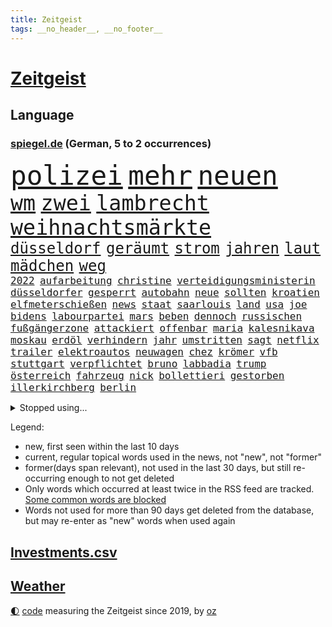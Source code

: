 ```yaml
---
title: Zeitgeist
tags: __no_header__, __no_footer__
---
```


# [Zeitgeist](https://oliz.io/zeitgeist/)

## Language

<h3><a href="https://www.spiegel.de" target="_blank">spiegel.de</a> (German, 5 to 2 occurrences)</h3>
<p style="font-family:monospace">
<span style="font-size:32pt"><a href="news_links.html#polizei" class="current">polizei</a></span>
<span style="font-size:32pt"><a href="news_links.html#mehr" class="current">mehr</a></span>
<span style="font-size:32pt"><a href="news_links.html#neuen" class="current">neuen</a></span>
<br>
<span style="font-size:25pt"><a href="news_links.html#wm" class="current">wm</a></span>
<span style="font-size:25pt"><a href="news_links.html#zwei" class="current">zwei</a></span>
<span style="font-size:25pt"><a href="news_links.html#lambrecht" class="current">lambrecht</a></span>
<span style="font-size:25pt"><a href="news_links.html#weihnachtsmärkte" class="new">weihnachtsmärkte</a></span>
<br>
<span style="font-size:18pt"><a href="news_links.html#düsseldorf" class="current">düsseldorf</a></span>
<span style="font-size:18pt"><a href="news_links.html#geräumt" class="current">geräumt</a></span>
<span style="font-size:18pt"><a href="news_links.html#strom" class="current">strom</a></span>
<span style="font-size:18pt"><a href="news_links.html#jahren" class="current">jahren</a></span>
<span style="font-size:18pt"><a href="news_links.html#laut" class="current">laut</a></span>
<span style="font-size:18pt"><a href="news_links.html#mädchen" class="current">mädchen</a></span>
<span style="font-size:18pt"><a href="news_links.html#weg" class="current">weg</a></span>
<br>
<span style="font-size:12pt"><a href="news_links.html#2022" class="current">2022</a></span>
<span style="font-size:12pt"><a href="news_links.html#aufarbeitung" class="current">aufarbeitung</a></span>
<span style="font-size:12pt"><a href="news_links.html#christine" class="current">christine</a></span>
<span style="font-size:12pt"><a href="news_links.html#verteidigungsministerin" class="current">verteidigungsministerin</a></span>
<span style="font-size:12pt"><a href="news_links.html#düsseldorfer" class="new">düsseldorfer</a></span>
<span style="font-size:12pt"><a href="news_links.html#gesperrt" class="current">gesperrt</a></span>
<span style="font-size:12pt"><a href="news_links.html#autobahn" class="current">autobahn</a></span>
<span style="font-size:12pt"><a href="news_links.html#neue" class="current">neue</a></span>
<span style="font-size:12pt"><a href="news_links.html#sollten" class="current">sollten</a></span>
<span style="font-size:12pt"><a href="news_links.html#kroatien" class="current">kroatien</a></span>
<span style="font-size:12pt"><a href="news_links.html#elfmeterschießen" class="current">elfmeterschießen</a></span>
<span style="font-size:12pt"><a href="news_links.html#news" class="current">news</a></span>
<span style="font-size:12pt"><a href="news_links.html#staat" class="current">staat</a></span>
<span style="font-size:12pt"><a href="news_links.html#saarlouis" class="current">saarlouis</a></span>
<span style="font-size:12pt"><a href="news_links.html#land" class="current">land</a></span>
<span style="font-size:12pt"><a href="news_links.html#usa" class="current">usa</a></span>
<span style="font-size:12pt"><a href="news_links.html#joe" class="current">joe</a></span>
<span style="font-size:12pt"><a href="news_links.html#bidens" class="current">bidens</a></span>
<span style="font-size:12pt"><a href="news_links.html#labourpartei" class="current">labourpartei</a></span>
<span style="font-size:12pt"><a href="news_links.html#mars" class="current">mars</a></span>
<span style="font-size:12pt"><a href="news_links.html#beben" class="current">beben</a></span>
<span style="font-size:12pt"><a href="news_links.html#dennoch" class="current">dennoch</a></span>
<span style="font-size:12pt"><a href="news_links.html#russischen" class="current">russischen</a></span>
<span style="font-size:12pt"><a href="news_links.html#fußgängerzone" class="new">fußgängerzone</a></span>
<span style="font-size:12pt"><a href="news_links.html#attackiert" class="current">attackiert</a></span>
<span style="font-size:12pt"><a href="news_links.html#offenbar" class="current">offenbar</a></span>
<span style="font-size:12pt"><a href="news_links.html#maria" class="current">maria</a></span>
<span style="font-size:12pt"><a href="news_links.html#kalesnikava" class="new">kalesnikava</a></span>
<span style="font-size:12pt"><a href="news_links.html#moskau" class="current">moskau</a></span>
<span style="font-size:12pt"><a href="news_links.html#erdöl" class="current">erdöl</a></span>
<span style="font-size:12pt"><a href="news_links.html#verhindern" class="current">verhindern</a></span>
<span style="font-size:12pt"><a href="news_links.html#jahr" class="current">jahr</a></span>
<span style="font-size:12pt"><a href="news_links.html#umstritten" class="current">umstritten</a></span>
<span style="font-size:12pt"><a href="news_links.html#sagt" class="current">sagt</a></span>
<span style="font-size:12pt"><a href="news_links.html#netflix" class="current">netflix</a></span>
<span style="font-size:12pt"><a href="news_links.html#trailer" class="current">trailer</a></span>
<span style="font-size:12pt"><a href="news_links.html#elektroautos" class="current">elektroautos</a></span>
<span style="font-size:12pt"><a href="news_links.html#neuwagen" class="current">neuwagen</a></span>
<span style="font-size:12pt"><a href="news_links.html#chez" class="new">chez</a></span>
<span style="font-size:12pt"><a href="news_links.html#krömer" class="current">krömer</a></span>
<span style="font-size:12pt"><a href="news_links.html#vfb" class="current">vfb</a></span>
<span style="font-size:12pt"><a href="news_links.html#stuttgart" class="current">stuttgart</a></span>
<span style="font-size:12pt"><a href="news_links.html#verpflichtet" class="current">verpflichtet</a></span>
<span style="font-size:12pt"><a href="news_links.html#bruno" class="current">bruno</a></span>
<span style="font-size:12pt"><a href="news_links.html#labbadia" class="new">labbadia</a></span>
<span style="font-size:12pt"><a href="news_links.html#trump" class="current">trump</a></span>
<span style="font-size:12pt"><a href="news_links.html#österreich" class="current">österreich</a></span>
<span style="font-size:12pt"><a href="news_links.html#fahrzeug" class="current">fahrzeug</a></span>
<span style="font-size:12pt"><a href="news_links.html#nick" class="current">nick</a></span>
<span style="font-size:12pt"><a href="news_links.html#bollettieri" class="new">bollettieri</a></span>
<span style="font-size:12pt"><a href="news_links.html#gestorben" class="current">gestorben</a></span>
<span style="font-size:12pt"><a href="news_links.html#illerkirchberg" class="new">illerkirchberg</a></span>
<span style="font-size:12pt"><a href="news_links.html#berlin" class="current">berlin</a></span>
</p>
<details>
<summary>Stopped using...</summary>
<p class="former" style="font-size:12pt">
angeordnet(775) lisa(775) positiv(774) champions(773) christoph(773) coronainfektion(773) inter(773) mailand(773) mittelmeer(773) 2015(772) asche(772) beschimpft(772) bühne(772) carsten(772) getan(772) material(772) oberbürgermeister(772) regierungschefs(772) verluste(772) ehefrau(771) einstieg(771) investieren(771) musiker(771) strand(771) berichterstattung(770) coronaausbruch(770) fdpchef(770) identifiziert(770) konzerne(770) moderne(770) schlechten(770) signal(770) stich(770) tweet(770) vereinten(770) weitet(770) berühmt(769) erfahrungen(769) himmel(769) jedem(769) keller(769) patienten(769) quarantäne(769) unabhängige(769) versprach(769) beweisen(768) bisherige(767) entdecken(767) netzwerken(767) parteitag(767) san(767) trainieren(767) trauer(767) unterwegs(767) zuge(767) betriebe(766) entlassung(766) evakuiert(766) feier(766) küste(766) lastwagen(766) militärs(766) rtl(766) schriftstellerin(766) tötet(766) ankündigung(765) ausflug(765) außer(765) größer(765) landkreis(765) menschenleben(765) möglichen(765) mütter(765) wohnen(765) attentat(764) ausreichend(764) coronawelle(764) haftstrafe(764) quartal(764) usbehörden(764) wütend(764) bielefeld(763) durchsuchungen(763) flieht(763) gestoßen(763) joachim(763) lewis(763) präsidentschaftswahl(763) sichergestellt(763) verriet(763) augsburg(762) bolsonaro(762) breit(762) englische(762) jedenfalls(762) lernen(762) missbraucht(762) respekt(762) 96(761) frust(761) kochen(761) stattfinden(761) verhängen(761) frachter(760) regiert(760) unbedingt(760) weite(760) wirtschaftlichen(760) anlagen(759) jair(759) trafen(759) unseren(759) ermittlern(758) fragt(758) normalität(758) torhüter(758) weitergegeben(758) dar(757) entsetzen(757) schülerinnen(757) aktie(756) mieten(756) 1500(755) appell(755) motiv(755) möglicherweise(755) marsch(754) potsdam(754) traum(754) geprägt(753) loswerden(753) erderwärmung(752) erkenntnisse(752) drastische(751) kehrte(750) parallelen(749) detail(748) offenbart(748) erwachsene(747) beschlagnahmt(746) erschießt(746) legende(746) gesichert(745) politikerin(745) unzufrieden(745) zogen(745) angehörige(743) auflagen(743) behalten(743) fan(742) vorwürfen(742) panik(741) moderatorin(739) schockiert(739) katja(738) griechischen(737) olympia(734) sarah(729) tuchel(726) veränderungen(726) erhebliche(723) herausforderungen(721) staatsoberhaupt(716) topspiel(711) tolle(710) gelangen(707) ärmelkanal(701) jessica(699) coronaimpfung(698) polizeiruf(673) räumte(665) nachbarland(653) lehrerin(640) skandale(637) konkreten(624) verantwortliche(607) gregor(604) südwesten(602) erteilte(594) gewalttat(577) reichtum(565) fußballstar(564) holz(558) 83(539) sächsische(536) zusammenarbeiten(528) court(526) supreme(526) bürgern(523) sammelt(518) knochen(515) schwäche(513) unseres(512) urteilte(512) höherer(511) lee(511) drohenden(510) astronomen(503) 9(496) warnungen(495) vierjährige(494) verurteilung(492) insbesondere(486) landsleute(480) las(480) vegas(480) sichtbar(475) erfolglos(474) erscheint(473) gremium(473) ostseepipeline(473) höchstwert(465) unterdrückung(465) exil(459) aufträge(456) staatskonzern(454) ali(453) anhängern(448) ankommen(445) börsen(445) bombe(443) angestellten(438) kritischen(436) gefiel(430) minderheiten(430) lutz(428) tiger(423) menschliche(416) südkoreas(416) söders(415) amtskollegen(407) annulliert(402) abschreckung(401) arbeitslosen(398) spezielle(397) betrunken(395) messenger(394) regierungschefin(394) osteuropa(393) einander(390) ampelparteien(389) lädt(387) geheimdienste(385) oppositionsführer(383) benutzt(382) anfangen(379) methode(379) radikaler(375) vorwand(372) ausgeben(370) trip(365) airlines(360) coaching(360) dutzenden(360) khan(357) schienen(356) entziehen(353) minderjähriger(353) martina(351) aktivistinnen(350) tauschen(349) sportliche(348) beschossen(347) behält(343) staatsbürger(339) senden(334) personalnot(333) ersatz(329) propaganda(326) jeweils(325) heikel(324) wackelt(321) getäuscht(320) südosten(320) weiten(320) waffenstillstand(314) meere(313) verpflichtung(313) lebenshaltungskosten(311) überwachung(311) anträge(309) geplatzt(309) abhalten(305) teppich(302) kasachstan(301) sony(301) schwieriger(300) lagern(299) entführung(297) algerien(296) aufgeklärt(296) bestürzt(294) damalige(293) filmemacher(292) ausraster(291) frankfurts(291) massenmord(289) gastbeitrag(288) methan(288) erstem(286) geiselnahme(285) rüstungskonzern(285) unweit(284) emotionalen(283) fehlverhalten(283) horror(282) umfragen(278) anziehen(277) solo(276) außergewöhnlich(272) begleiten(271) geplanter(271) parlamentswahl(271) rené(271) antisemitismusvorwürfe(270) asylsuchende(268) ahnung(267) benötigt(266) tui(266) verhilft(265) umzusetzen(264) kippen(263) indischen(261) fluss(259) gegendemonstranten(259) inakzeptable(259) lücken(259) verspätet(258) schwarzmeerflotte(257) drohten(253) nukleare(252) freizeitpark(250) russisch(249) anpassung(248) starkregen(248) sanktioniert(247) zügig(247) charkiw(246) hauptdarsteller(246) jochen(246) kurse(246) entlastungspaket(243) iwan(237) großstadt(236) jünger(235) ergab(233) lindners(233) coronalockdowns(231) glaube(231) slowenien(231) kalt(227) diagnostiziert(223) königsklasse(223) rivalen(222) zurückhaltend(222) schwarzes(218) rechnungshof(217) ernste(216) geheimdienstinformationen(216) öpnv(216) registrierte(215) entsprechend(214) separatistenführer(214) beigelegt(213) privathaushalte(212) spannung(212) kassen(211) zugänglich(211) impfkommission(206) neuwahlen(206) iaea(205) traditionen(205) lauterbachs(204) moskwa(204) qualifying(204) brasilianische(203) stichwahl(202) note(200) bundeskanzlers(199) gekürzt(199) jesus(199) regieren(199) panzerlieferungen(198) pogba(197) sobald(197) unglücks(197) vogel(197) inspiration(196) perfekte(196) ausfuhren(195) errichten(195) export(195) hindernisse(194) verdrängen(194) lokführer(193) enkel(191) zusehends(191) giftige(189) kippt(189) basketball(188) mobbing(188) niedrigere(188) psychiatrie(188) steuerhinterziehung(188) hochrangiger(187) ringtausch(187) birgt(186) 73jährige(184) ehrt(183) klimakatastrophe(182) wehrte(181) bosnien(180) spezialisten(180) droge(179) hauptrolle(179) ibiza(179) lösungen(179) 1200(178) belastungsprobe(178) angeschossen(177) brennen(177) brennende(177) dolly(177) einstecken(177) reporterin(177) chinesischer(176) klimaschädlichen(176) ausbauen(175) sinne(175) fahndung(174) enttäuschte(173) reumütig(172) leipzigs(171) tiefer(171) 110(170) alleingang(170) heimspiel(170) kommissarin(170) vollgas(170) 37jährige(168) cannabis(168) legalisierung(168) angestrebten(166) befeuert(166) feldmann(166) libanon(166) saisonbeginn(166) luka(165) matchwinner(164) 180(163) leopardpanzer(163) hundertjährige(161) miss(160) verfassungsbeschwerde(160) volle(160) grundschule(159) sexuell(158) verdiente(158) geschrumpft(157) notaufnahme(157) verfügen(157) zuckerberg(157) überflutungen(157) austrocknen(156) jährliche(156) massenpanik(156) kommunistischen(155) freibad(154) offensichtlich(154) 18jährigen(151) angepasst(151) camper(151) paolo(151) statthalter(151) bewiesen(150) dänemarks(150) geübt(150) verunglückten(150) ekel(149) familienmitglieder(149) gegenwart(149) kostenlose(148) momenten(148) midlifekolumne(147) mobilisieren(147) tatverdacht(147) usmodel(147) gesichtern(146) instrument(146) matthew(146) outfit(145) heide(143) schreibtisch(143) stille(143) graham(142) spdchefin(142) 1974(141) erntet(141) rauchmelder(141) abschwung(140) vorantreiben(140) wellbrock(140) ankam(139) expertenrat(139) begegnen(138) übergewinne(138) bruttoinlandsprodukt(137) gästen(137) pflegeheimen(137) grimm(136) veronika(136) atomkraftwerken(135) benziner(134) forschen(134) dorfes(133) kontroversen(133) uneins(133) vulkanausbruch(133) errichtet(132) kronprinz(132) ausgebeutet(131) grundstein(131) brillen(130) sinnvoller(130) asteroiden(129) gaskrise(129) lapid(129) reaktoren(129) reservisten(129) warnten(129) zugezogen(129) nachbarstaaten(128) weltraum(128) gescheiterten(127) fremder(126) sparmaßnahmen(126) aberkannt(125) juristisches(125) churchill(124) erwartete(124) mächtigste(124) stadtwerke(124) formen(123) lohnerhöhungen(123) 17jähriger(122) erdatmosphäre(122) gruß(121) medizinische(121) suchtforscher(121) anfechten(120) kohlekraftwerk(120) streicheln(120) manila(119) staatshilfe(119) trendwende(119) vordergrund(119) 151(118) akzeptabel(118) kreativ(118) kurzfristige(118) lebensgefährte(118) flugzeugbauer(117) gesichter(117) plane(117) dauerhafte(116) giftiger(116) heimischen(116) heizkosten(116) abitur(115) wahrzeichen(115) atmen(113) teufel(113) vincent(113) 1979(112) gefängnissen(112) gerufen(112) neueste(112) service(112) wmpunkte(112) gesprächsbereit(111) spielberg(111) stationiert(110) drohnenangriff(109) glänzen(109) unterkunft(109) back(108) entlarvt(108) geschmolzen(108) koma(107) sarg(107) staatsschutz(107) britischem(106) ellen(106) hinterfragen(106) kilowattstunde(106) pyrenäen(106) bildband(105) gegenseite(105) hinterland(105) gaskunden(104) militärhilfen(104) modeikone(104) umgehend(104) intendant(103) privatwirtschaft(103) summer(103) demonstration(102) rezessionsangst(101) volksheld(101) belästigt(100) pulverisiert(100) schwarzmarkt(100) beseitigt(99) business(99) gründet(99) tipp(99) bildschirme(98) bundestagspräsidentin(98) extremisten(98) herstellen(98) reggae(98) carlsen(97) energieverbrauch(97) erwachsen(97) hannah(97) vorgenommen(97) durchschnittlich(96) fremde(95) nationalsozialisten(95) pornografie(95) stattgefunden(95) toiletten(95) 1993(94) alfons(94) frühjahr(94) lernten(94) messungen(94) steuererklärung(94) bros(93) harmlos(93) gangster(92) kriminalpolizei(92) schuhbeck(92) usspitzenpolitikerin(92) amazons(91) atommeiler(91) bundespräsidenten(91) flüssen(91) gekrönt(91) getreidefrachter(91) kiez(91) nix(91) wiesbaden(91) wunderbar(91) 05(90) anklagebehörde(90) beworben(90) footballstar(90) rundfunks(90) derzeitigen(89) ticketpreise(89) atomdrohungen(88) atomkraftwerk(88) inflationsgeplagten(88) kernphysiker(88) schreckt(88) sternen(88) asylunterkunft(87) ausliefern(87) bestattet(87) kandidierte(87) sortiert(87) usrepräsentantenhauses(87) weltpolitik(87) wildes(87) wohnwagen(87) abgekupfert(86) achtziger(85) fotoapp(85) konkreter(85) verkehrsverbund(85) vierjähriges(85) einzigartig(84) killer(84) kobel(84) leitzinserhöhung(84) migrantenboot(84) steuerunterlagen(84) unterspült(84) verdonnert(84) vorsaison(84) brighton(83) buhrow(83) dosen(83) faktoren(83) geborene(83) landwirtschaftlichen(83) parteivorsitzenden(83) rowling(83) aufbegehren(82) biografie(82) kreative(82) verifizieren(82) angegangen(81) extremismus(81) fischsterben(81) identifizierten(81) schiffsverkehrs(81) traumatische(81) verstöße(81) abwehren(80) pizza(80) rihanna(80) rihannas(80) sympathien(80) thailändischen(80) toronto(80) aufzeichnungen(79) bevorzugen(79) biologischen(79) böses(79) energiepauschale(79) gasvorkommen(79) gratuliert(79) langweiliger(79) lula(79) mannschaften(79) staatsstreich(79) veraltete(79) boni(78) brasilienwahl(78) deckelung(78) offenlegung(78) tagelang(78) ansteckend(77) café(77) evamaria(77) fatales(77) grenzfluss(77) intrigen(77) reklamiert(77) sieglos(77) verschwörungstheoretiker(77) vorgeht(77) antisemitisch(76) betonte(76) brigitte(76) führungsrolle(76) kollektive(76) saisonsieg(76) schärfe(76) verschaffte(76) veruntreut(76) wiederholten(76) yoga(76) benko(75) kommunisten(75) preisbremse(75) sprachlos(75) talente(75) verifizierung(75) griechischtürkischen(74) lenken(74) spionage(74) liverpooltrainer(73) rätseln(73) abbrechen(72) brooklyn(72) freundschaftlich(72) god(72) marschflugkörper(72) nets(72) wunde(72) dalai(71) durchhalten(71) exfinanzchef(71) extrainer(71) goslar(71) lama(71) rappers(71) scheidung(71) telefonierte(71) herzegowina(70) kertschbrücke(70) maximal(70) zuschuss(70) überflügelt(70) austragung(69) behzad(69) fahrzeiten(69) nobelpreisträger(69) plädoyer(69) uhren(69) abgase(68) ausmacht(68) blogger(68) eingesetzte(68) geklappt(68) heroin(68) lobbyverband(68) milliardengewinne(68) speichert(68) conference(67) dončić(67) gedrosselt(67) inflationsausgleich(67) tonga(67) zypern(67) 69jährige(66) gruselig(66) heikler(66) jk(66) kommerzielle(66) kurznachrichtendienst(66) schutt(66) bundesnetzagenturchef(65) schwestern(65) wechseljahre(65) andré(64) badenwürttembergischen(64) beseitigung(64) gegeneinander(64) gesetzten(64) machtmissbrauch(64) ndr(64) neapel(64) polizeichef(64) drakonische(63) geweint(63) hinreichenden(63) klimaschutzsofortprogramm(63) nio(63) seilwinde(63) simuliert(63) treibhausgasen(63) aufgehalten(62) entbindung(62) ernüchternd(62) praktisch(62) strafrechtliche(62) wasserqualität(62) überfährt(62) 1400(61) 2050(61) attackieren(61) bayernstars(61) befestigten(61) beschädigtes(61) hells(61) schwächeln(61) 16000(60) diskutierten(60) grundsatzrede(60) milliardenkosten(60) reinigung(60) durchqueren(59) gefehlt(59) massagen(59) nbaprofi(59) panikattacke(59) präzise(59) scheuer(59) absichten(58) besessen(58) einkaufstour(58) hassan(58) meeresboden(58) mintzlaff(58) preisverleihungen(58) spitzer(58) tarifstreit(58) verkraftbar(58) 650000(57) accounts(57) francisco(57) gefühlen(57) haaspilot(57) nachrichtendienste(57) nordosten(57) potter(57) unterbrochen(57) angesehen(56) klimastiftung(56) mittelstand(56) mv(56) rettungsschirm(56) sprangen(56) stützt(56) ansbach(55) baltischen(55) extinction(55) jahrhunderts(55) rebellion(55) aufgeheizt(54) eidgenössische(54) exklub(54) hessischen(54) kleinste(54) verdeutlicht(54) 217(53) gravierender(53) memoiren(53) rams(53) spiegelreport(53) symbolfigur(53) wärmste(53) 1922(52) beifahrer(52) brennholz(52) dokumentieren(52) drohung(52) geklaut(52) touchdowns(52) erschöpft(51) geschasste(51) verglichen(51) womit(51) abwahl(50) epoche(50) klimaaktivist(50) kölnfan(50) legendär(50) sack(50) verstaatlichung(50) vielmehr(50) wahlergebnis(50) drängten(49) eingeschaltet(49) eingestrichen(49) exzellente(49) flatrate(49) wussten(49) 1952(48) arroganz(48) blanchett(48) cate(48) frühling(48) inspiriert(48) wdrintendant(48) amini(47) atommüll(47) hütte(47) mahsa(47) massiver(47) sozialdemokratische(47) verstorbene(47) kriegsmüdigkeit(46) krisenstimmung(46) nbasuperstar(46) asteroid(45) fälschlicherweise(45) holzofen(45) leidenschaftliche(45) silva(45) abtreiben(44) benennen(44) elektronische(44) expertenkommission(44) grundschulen(44) standard(44) benennt(43) distanzierte(43) gaslieferstopps(43) häuschen(43) mercedesbenz(43) symbole(43) andernfalls(42) lakers(42) t72panzer(42) abrupt(41) erschien(41) gesungen(41) mögen(41) russlandpolitik(41) spezialeinheit(41) waldstück(41) 3500(40) enormen(40) guttenberg(40) karltheodor(40) sanierung(40) staatsgäste(40) wale(40) zenit(40) zurückgestellt(40) 300000(39) anastasia(39) biefang(39) bochumer(39) eitelkeit(39) fußballstadion(39) kommandeurin(39) landstriche(39) liebte(39) mad(39) raketentests(39) wahnsinnig(39) abwesenheit(38) benito(38) energetische(38) erkrankter(38) grundsicherung(38) handballbund(38) insight(38) mediator(38) mussolini(38) sportdirektor(38) tabellenschlusslicht(38) verunglückte(38) volksabstimmung(38) weltbank(38) einberufung(37) kampagnen(37) nebenjobs(37) nova(37) verhelfen(37) haushalten(36) plausibel(36) rascher(36) wahlsieg(36) übergewicht(36) überheblichkeit(36) abgeholzt(35) auszeichnung(35) dhb(35) facebookmutter(35) gaspreises(35) kriegstreiber(35) kunstflieger(35) abgelegenen(34) bergen(34) kaiserin(34) massenweise(34) souveränen(34) abgabenfrei(33) goncourt(33) oecd(33) schubsen(33) alarmstimmung(32) bolsonaros(32) einberufungsstellen(32) gegenstände(32) rasmussen(32) byd(31) mauer(31) pilze(31) putinvertrauter(31) reizthemen(31) vogelarten(31) vorziehen(31) abgeriegelt(30) lecks(30) mordverdacht(30) nordstreampipelines(30) schüren(30) zusammenhalten(30) a1(29) autohersteller(29) externe(29) fangen(29) gewalttäter(29) gewählte(29) jackman(29) photoshop(29) saubere(29) toskana(29) desinformation(28) kopfschmerzen(28) li(28) mama(28) mats(28) pipelinelecks(28) puerto(28) rico(28) rücklagen(28) rückstand(28) sahedan(28) wirtschafts(28) abgeraten(27) joints(27) manipuliert(27) margrethes(27) semester(27) titanic(27) zugstrecke(27) demoskopen(26) inácio(26) luiz(26) memes(26) wohngebäude(26) bdi(25) bedingt(25) optionen(25) vergibt(25) anerkennung(24) britin(24) bundesforschungsministerin(24) energiepreisbremse(24) erinnerte(24) fußballnationalteam(24) mitteilung(24) intensivmediziner(23) karagiannidis(23) tropensturm(23) zitierte(23) blank(22) cyberangriff(22) entdecker(22) inspektionen(22) neuerliche(22) titelstreit(22) andresen(21) besteigen(21) pool(21) rasmus(21) satelliten(21) schuldspruch(21) wahlerfolg(21) 102(20) daei(20) kamikazedrohnen(20) erschütternde(19) ideologischen(19) jamaikaner(19) kiffen(19) methanwerte(19) zwielichtige(19) alarmbereitschaft(18) gigantischer(18) mittels(18) stühle(18) trümmern(18) verzögert(18) anspielung(17) ausgestiegen(17) fluffigem(17) gags(17) kramer(17) kriminalfall(17) lungenentzündung(17) mitarbeitern(17) schadstoffteam(17) sprengkraft(17) fusion(16) regierungsgegner(16) verachtet(16) baukosten(15) beäugt(15) hilton(15) hochwertiges(15) interessanten(15) landesteil(15) maurice(15) minsk(15) möglichkeit(15) p(15) tabellenende(15) tvbox(15) cosco(14) falschparken(14) geopolitisches(14) hochzeiten(14) kitapflicht(14) personalien(14) rückendeckung(14) schutzausrüstung(14) abenteuer(13) buchmesse(13) doug(13) henning(13) mastriano(13) mitarbeiterinnen(13) braverman(12) diversität(12) initiativen(12) rekordversuch(12) rücknahme(12) sirenen(12) suella(12) verplappert(12) westküste(12) zwischenruf(12) danken(11) erprobte(11) geschaffen(11) nbasaison(11) nächtlichen(11) redbullchef(11) rekrutieren(11) solidarisiert(11) uskonzern(11)
</p>
</details>
<p>Legend:
<ul>
<li><span class="new">new</span>, first seen within the last 10 days</li>
<li><span class="current">current</span>, regular topical words used in the news, not "new", not "former"</li>
<li><span class="former">former(days span relevant)</span>, not used in the last 30 days, but still re-occurring enough to not get deleted</li>
<li>Only words which occurred at least twice in the RSS feed are tracked. <a href="language/filters.py">Some common words are blocked</a></li>
<li>Words not used for more than 90 days get deleted from the database, but may re-enter as "new" words when used again</li>
</ul>
</p>

## [Investments](investments.html)[.csv](investments.csv)

## [Weather](weather.html)

<footer>
<a href="javascript:toggleTheme()" class="nav">🌓</a>
<a href="https://github.com/ooz/zeitgeist">code</a> measuring the Zeitgeist since 2019, by <a href="https://oliz.io">oz</a>
</footer>

